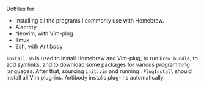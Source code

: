 Dotfiles for:
- Installing all the programs I commonly use with Homebrew.
- Alacritty
- Neovim, with Vim-plug
- Tmux
- Zsh, with Antibody

`install.sh` is used to install Homebrew and Vim-plug, to run `brew bundle`,
to add symlinks, and to download some packages for various programming languages.
After that, sourcing `init.vim` and running `:PlugInstall` should install all
Vim plug-ins. Antibody installs plug-ins automatically.

